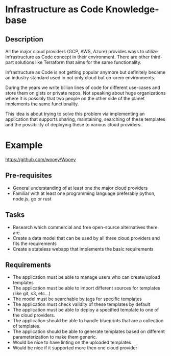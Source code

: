 # Infrastructure as Code Knowledge-base 

## Description

All the major cloud providers (GCP, AWS, Azure) provides ways to utilize
Infrastructure as Code concept in their environment. There are other third-part
solutions like Terraform that aims for the same functionality.

Infrastructure as Code is not getting popular anymore but definitely became an
industry standard used in not only cloud but on-orem environments.

During the years we write billion lines of code for different use-cases and
store them on gists or private repos. Not speaking about huge organizations
where it is possibly that two people on the other side of the planet implements
the same functionality.

This idea is about trying to solve this problem via implementing an application
that supports sharing, maintaining, searching of these templates and the
possibility of deploying these to various cloud providers.

# Example
https://github.com/wooey/Wooey

## Pre-requisites

* General understanding of at least one the major cloud providers
* Familiar with at least one programming language preferably python, node.js, go or rust

## Tasks

* Research which commercial and free open-source alternatives there are.
* Create a data model that can be used by all three cloud providers and fits the requirements
* Create a stateless webapp that implements the basic requirements

## Requirements

* The application must be able to manage users who can create/upload templates
* The application must be able to import different sources for templates (like
  git, s3, etc...)
* The model must be searchable by tags for specific templates
* The application must check validity of these templates by default
* The application must be able to deploy a specified template to one of the
  cloud providers.
* The application should be able to handle blueprints that are a collection of
  templates.
* The application should be able to generate templates based on different
  parameterization to make them generic.
* Would be nice to have linting on the uploaded templates 
* Would be nice if it supported more then one cloud provider
